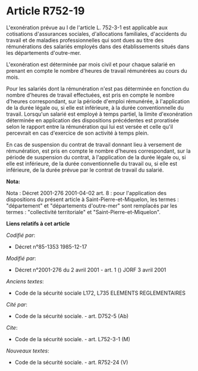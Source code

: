 # Article R752-19

L'exonération prévue au I de l'article L. 752-3-1 est applicable aux cotisations d'assurances sociales, d'allocations
familiales, d'accidents du travail et de maladies professionnelles qui sont dues au titre des rémunérations des salariés
employés dans des établissements situés dans les départements d'outre-mer.

L'exonération est déterminée par mois civil et pour chaque salarié en prenant en compte le nombre d'heures de travail
rémunérées au cours du mois.

Pour les salariés dont la rémunération n'est pas déterminée en fonction du nombre d'heures de travail effectuées, est pris en
compte le nombre d'heures correspondant, sur la période d'emploi rémunérée, à l'application de la durée légale ou, si elle
est inférieure, à la durée conventionnelle du travail. Lorsqu'un salarié est employé à temps partiel, la limite d'exonération
déterminée en application des dispositions précédentes est proratisée selon le rapport entre la rémunération qui lui est
versée et celle qu'il percevrait en cas d'exercice de son activité à temps plein.

En cas de suspension du contrat de travail donnant lieu à versement de rémunération, est pris en compte le nombre d'heures
correspondant, sur la période de suspension du contrat, à l'application de la durée légale ou, si elle est inférieure, de la
durée conventionnelle du travail ou, si elle est inférieure, de la durée prévue par le contrat de travail du salarié.

**Nota:**

Nota : Décret 2001-276 2001-04-02 art. 8 : pour l'application des dispositions du présent article à Saint-Pierre-et-Miquelon,
les termes : "département" et "départements d'outre-mer" sont remplacés par les termes : "collectivité territoriale" et
"Saint-Pierre-et-Miquelon".

**Liens relatifs à cet article**

_Codifié par_:

  - Décret n°85-1353 1985-12-17

_Modifié par_:

  - Décret n°2001-276 du 2 avril 2001 - art. 1 () JORF 3 avril 2001

_Anciens textes_:

  - Code de la sécurité sociale L172, L735 ELEMENTS REGLEMENTAIRES

_Cité par_:

  - Code de la sécurité sociale. - art. D752-5 (Ab)

_Cite_:

  - Code de la sécurité sociale. - art. L752-3-1 (M)

_Nouveaux textes_:

  - Code de la sécurité sociale. - art. R752-24 (V)
